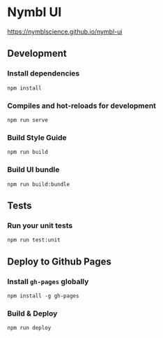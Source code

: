 # Nymbl UI

https://nymblscience.github.io/nymbl-ui

## Development

### Install dependencies
```
npm install
```

### Compiles and hot-reloads for development
```
npm run serve
```

### Build Style Guide

```
npm run build
```

### Build UI bundle

```
npm run build:bundle
```

## Tests

### Run your unit tests

```
npm run test:unit
```

## Deploy to Github Pages

### Install `gh-pages` globally

```
npm install -g gh-pages
```

### Build & Deploy

```
npm run deploy
```
